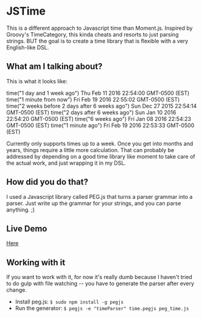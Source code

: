 # JSTime

This is a different approach to Javascript time than Moment.js. Inspired by Groovy's TimeCategory, this kinda cheats and
resorts to just parsing strings. BUT the goal is to create a time library that is flexible with a very English-like DSL.

## What am I talking about?

This is what it looks like:

time("1 day and 1 week ago")
Thu Feb 11 2016 22:54:00 GMT-0500 (EST)
time("1 minute from now")
Fri Feb 19 2016 22:55:02 GMT-0500 (EST)
time("2 weeks before 2 days after 6 weeks ago")
Sun Dec 27 2015 22:54:14 GMT-0500 (EST)
time("2 days after 6 weeks ago")
Sun Jan 10 2016 22:54:20 GMT-0500 (EST)
time("6 weeks ago")
Fri Jan 08 2016 22:54:23 GMT-0500 (EST)
time("1 minute ago")
Fri Feb 19 2016 22:53:33 GMT-0500 (EST)

Currently only supports times up to a week. Once you get into months and years, things require a little more calculation.
That can probably be addressed by depending on a good time library like moment to take care of the actual work, and just
wrapping it in my DSL.

## How did you do that?

I used a Javascript library called PEG.js that turns a parser grammar into a parser. Just write up the grammar for your strings,
and  you can parse anything. ;)

## Live Demo
[Here](http://ryanheathcote.com/js-human-time/)

## Working with it
If you want to work with it, for now it's really dumb because I haven't tried to do gulp with file watching -- you have to 
generate the parser after every change.

* Install peg.js: `$ sudo npm install -g pegjs`
* Run the generator: `$ pegjs -e "timeParser" time.pegjs peg_time.js`
